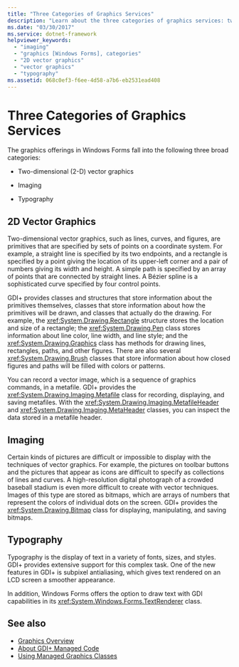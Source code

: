 ```yaml
---
title: "Three Categories of Graphics Services"
description: "Learn about the three categories of graphics services: two-dimensional (2-D) vector graphics, imaging, and typography."
ms.date: "03/30/2017"
ms.service: dotnet-framework
helpviewer_keywords: 
  - "imaging"
  - "graphics [Windows Forms], categories"
  - "2D vector graphics"
  - "vector graphics"
  - "typography"
ms.assetid: 068c0ef3-f6ee-4d58-a7b6-eb2531ead408
---
```

# Three Categories of Graphics Services

The graphics offerings in Windows Forms fall into the following three broad categories:  
  
- Two-dimensional (2-D) vector graphics  
  
- Imaging  
  
- Typography  
  
## 2D Vector Graphics  

Two-dimensional vector graphics, such as lines, curves, and figures, are primitives that are specified by sets of points on a coordinate system. For example, a straight line is specified by its two endpoints, and a rectangle is specified by a point giving the location of its upper-left corner and a pair of numbers giving its width and height. A simple path is specified by an array of points that are connected by straight lines. A Bézier spline is a sophisticated curve specified by four control points.  
  
GDI+ provides classes and structures that store information about the primitives themselves, classes that store information about how the primitives will be drawn, and classes that actually do the drawing. For example, the <xref:System.Drawing.Rectangle> structure stores the location and size of a rectangle; the <xref:System.Drawing.Pen> class stores information about line color, line width, and line style; and the <xref:System.Drawing.Graphics> class has methods for drawing lines, rectangles, paths, and other figures. There are also several <xref:System.Drawing.Brush> classes that store information about how closed figures and paths will be filled with colors or patterns.  
  
You can record a vector image, which is a sequence of graphics commands, in a metafile. GDI+ provides the <xref:System.Drawing.Imaging.Metafile> class for recording, displaying, and saving metafiles. With the <xref:System.Drawing.Imaging.MetafileHeader> and <xref:System.Drawing.Imaging.MetaHeader> classes, you can inspect the data stored in a metafile header.  
  
## Imaging  

Certain kinds of pictures are difficult or impossible to display with the techniques of vector graphics. For example, the pictures on toolbar buttons and the pictures that appear as icons are difficult to specify as collections of lines and curves. A high-resolution digital photograph of a crowded baseball stadium is even more difficult to create with vector techniques. Images of this type are stored as bitmaps, which are arrays of numbers that represent the colors of individual dots on the screen. GDI+ provides the <xref:System.Drawing.Bitmap> class for displaying, manipulating, and saving bitmaps.  
  
## Typography  

Typography is the display of text in a variety of fonts, sizes, and styles. GDI+ provides extensive support for this complex task. One of the new features in GDI+ is subpixel antialiasing, which gives text rendered on an LCD screen a smoother appearance.  
  
In addition, Windows Forms offers the option to draw text with GDI capabilities in its <xref:System.Windows.Forms.TextRenderer> class.  
  
## See also

- [Graphics Overview](graphics-overview-windows-forms.md)
- [About GDI+ Managed Code](about-gdi-managed-code.md)
- [Using Managed Graphics Classes](using-managed-graphics-classes.md)
